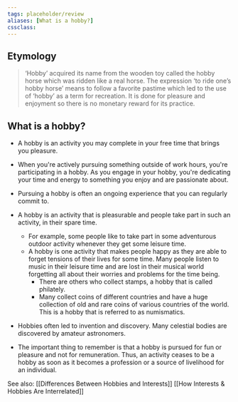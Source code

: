```yaml
---
tags: placeholder/review 
aliases: [What is a hobby?]
cssclass: 
---
```


## Etymology
> ‘Hobby’ acquired its name from the wooden toy called the hobby horse which was ridden like a real horse. The expression ‘to ride one’s hobby horse’ means to follow a favorite pastime which led to the use of ‘hobby’ as a term for recreation. It is done for pleasure and enjoyment so there is no monetary reward for its practice. 

## What is a hobby?
- A hobby is an activity you may complete in your free time that brings you pleasure.
- When you're actively pursuing something outside of work hours, you're participating in a hobby. As you engage in your hobby, you're dedicating your time and energy to something you enjoy and are passionate about.
- Pursuing a hobby is often an ongoing experience that you can regularly commit to.
- A hobby is an activity that is pleasurable and people take part in such an activity, in their spare time. 
	- For example, some people like to take part in some adventurous outdoor activity whenever they get some leisure time. 
	- A hobby is one activity that makes people happy as they are able to forget tensions of their lives for some time. Many people listen to music in their leisure time and are lost in their musical world forgetting all about their worries and problems for the time being. 
		- There are others who collect stamps, a hobby that is called philately. 
		- Many collect coins of different countries and have a huge collection of old and rare coins of various countries of the world. This is a hobby that is referred to as numismatics. 
- Hobbies often led to invention and discovery. Many celestial bodies are discovered by amateur astronomers.

- The important thing to remember is that a hobby is pursued for fun or pleasure and not for remuneration. Thus, an activity ceases to be a hobby as soon as it becomes a profession or a source of livelihood for an individual.

See also:
[[Differences Between Hobbies and Interests]]
[[How Interests & Hobbies Are Interrelated]]

 
